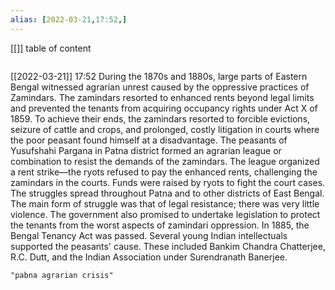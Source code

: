 ```yaml
---
alias: [2022-03-21,17:52,]
---
```

[[]]
table of content
```toc
```

[[2022-03-21]] 17:52
During the 1870s and 1880s, large parts of Eastern Bengal witnessed agrarian unrest caused by the oppressive practices of Zamindars.
The zamindars resorted to enhanced rents beyond legal limits and prevented the tenants from acquiring occupancy rights under Act X of 1859.
To achieve their ends, the zamindars resorted to forcible evictions, seizure of cattle and crops, and prolonged, costly litigation in courts where the poor peasant found himself at a disadvantage.
The peasants of Yusufshahi Pargana in Patna district formed an agrarian league or combination to resist the demands of the zamindars.
The league organized a rent strike—the ryots refused to pay the enhanced rents, challenging the zamindars in the courts. Funds were raised by ryots to fight the court cases.
The struggles spread throughout Patna and to other districts of East Bengal.
The main form of struggle was that of legal resistance; there was very little violence.
The government also promised to undertake legislation to protect the tenants from the worst aspects of zamindari oppression.
In 1885, the Bengal Tenancy Act was passed.
Several young Indian intellectuals supported the peasants' cause. These included Bankim Chandra Chatterjee, R.C. Dutt, and the Indian Association under Surendranath Banerjee.
```query
"pabna agrarian crisis"
```